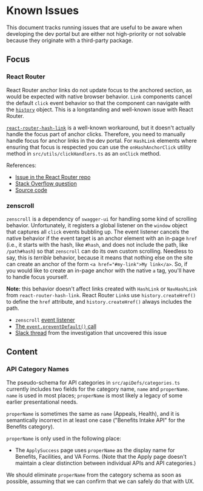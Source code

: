 # Known Issues

This document tracks running issues that are useful to be aware when developing the dev portal but are either not high-priority or not solvable because they originate with a third-party package.

## Focus

### React Router

React Router anchor links do not update focus to the anchored section, as would be expected with native browser behavior. `Link` components cancel the default `click` event behavior so that the component can navigate with the [`history`](https://github.com/ReactTraining/history) object. This is a longstanding and well-known issue with React Router.

[`react-router-hash-link`](https://github.com/rafrex/react-router-hash-link) is a well-known workaround, but it doesn't actually handle the focus part of anchor clicks. Therefore, you need to manually handle focus for anchor links in the dev portal. For `HashLink` elements where ensuring that focus is respected you can use the `onHashAnchorClick` utility method in `src/utils/clickHandlers.ts` as an `onClick` method.

References:

- [Issue in the React Router repo](https://github.com/ReactTraining/react-router/issues/394#issuecomment-220221604)
- [Stack Overflow question](https://stackoverflow.com/questions/48223566/using-anchor-tags-in-react-router-4)
- [Source code](https://github.com/ReactTraining/react-router/blob/master/packages/react-router-dom/modules/Link.js#L49)

### zenscroll

`zenscroll` is a dependency of `swagger-ui` for handling some kind of scrolling behavior. Unfortunately, it registers a global listener on the `window` object that captures all `click` events bubbling up. The event listener cancels the native behavior if the event target is an anchor element with an in-page `href` (i.e., it starts with the hash, like `#hash`, and does not include the path, like `/path#hash`) so that `zenscroll` can do its own custom scrolling. Needless to say, this is _terrible_ behavior, because it means that nothing else on the site can create an anchor of the form `<a href="#my-link">My link</a>`. So, if you would like to create an in-page anchor with the native `a` tag, you'll have to handle focus yourself.

**Note:** this behavior doesn't affect links created with `HashLink` or `NavHashLink` from `react-router-hash-link`. React Router `Link`s use `history.createHref()` to define the `href` attribute, and `history.createHref()` always includes the path.

- `zenscroll` [event listener](https://github.com/zengabor/zenscroll/blob/dist/zenscroll.js#L305)
- [The `event.preventDefault()` call](https://github.com/zengabor/zenscroll/blob/dist/zenscroll.js#L336)
- [Slack thread](https://lighthouseva.slack.com/archives/CSZN6V1CH/p1591980406369000) from the investigation that uncovered this issue

## Content

### API Category Names

The pseudo-schema for API categories in `src/apiDefs/categories.ts` currently includes two fields for the category name, `name` and `properName`. `name` is used in most places; `properName` is most likely a legacy of some earlier presentational needs.

`properName` is sometimes the same as `name` (Appeals, Health), and it is semantically incorrect in at least one case ("Benefits Intake API" for the Benefits category).

`properName` is only used in the following place:

- The `ApplySuccess` page uses `properName` as the display name for Benefits, Facilities, and VA Forms. (Note that the Apply page doesn't maintain a clear distinction between individual APIs and API categories.)

We should eliminate `properName` from the category schema as soon as possible, assuming that we can confirm that we can safely do that with UX.
